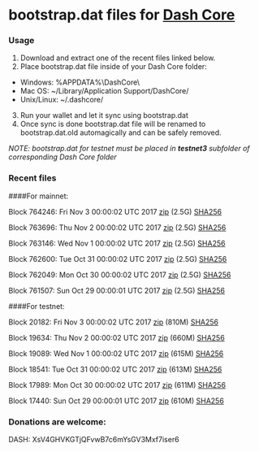 # bootstrap.dat files for [Dash Core](https://www.dash.org)

### Usage

1. Download and extract one of the recent files linked below.
2. Place bootstrap.dat file inside of your Dash Core folder:
 - Windows: %APPDATA%\DashCore\
 - Mac OS: ~/Library/Application Support/DashCore/
 - Unix/Linux: ~/.dashcore/
3. Run your wallet and let it sync using bootstrap.dat
4. Once sync is done bootstrap.dat file will be renamed to bootstrap.dat.old automagically and can be safely removed.

_NOTE: bootstrap.dat for testnet must be placed in **testnet3** subfolder of corresponding Dash Core folder_

### Recent files

####For mainnet:

Block 764246: Fri Nov  3 00:00:02 UTC 2017 [zip](https://transfer.sh/OPvki/bootstrap.dat.20171103.zip) (2.5G) [SHA256](https://transfer.sh/XgIss/sha256.txt)

Block 763696: Thu Nov  2 00:00:02 UTC 2017 [zip](https://transfer.sh/oz0rX/bootstrap.dat.20171102.zip) (2.5G) [SHA256](https://transfer.sh/j6sJ3/sha256.txt)

Block 763146: Wed Nov  1 00:00:02 UTC 2017 [zip](https://transfer.sh/NK3U9/bootstrap.dat.20171101.zip) (2.5G) [SHA256](https://transfer.sh/NIJcE/sha256.txt)

Block 762600: Tue Oct 31 00:00:02 UTC 2017 [zip](https://transfer.sh/PcyUm/bootstrap.dat.20171031.zip) (2.5G) [SHA256](https://transfer.sh/zC7fk/sha256.txt)

Block 762049: Mon Oct 30 00:00:02 UTC 2017 [zip](https://transfer.sh/X7hjb/bootstrap.dat.20171030.zip) (2.5G) [SHA256](https://transfer.sh/taxgI/sha256.txt)

Block 761507: Sun Oct 29 00:00:01 UTC 2017 [zip](https://transfer.sh/9yRHR/bootstrap.dat.20171029.zip) (2.5G) [SHA256](https://transfer.sh/hzjWR/sha256.txt)

####For testnet:

Block 20182: Fri Nov  3 00:00:02 UTC 2017 [zip](https://transfer.sh/12RM80/bootstrap.dat.20171103.zip) (810M) [SHA256](https://transfer.sh/7rFaC/sha256.txt)

Block 19634: Thu Nov  2 00:00:02 UTC 2017 [zip](https://transfer.sh/NUBj2/bootstrap.dat.20171102.zip) (660M) [SHA256](https://transfer.sh/R4ZOY/sha256.txt)

Block 19089: Wed Nov  1 00:00:02 UTC 2017 [zip](https://transfer.sh/k2pCV/bootstrap.dat.20171101.zip) (615M) [SHA256](https://transfer.sh/ndV4F/sha256.txt)

Block 18541: Tue Oct 31 00:00:02 UTC 2017 [zip](https://transfer.sh/PCNlo/bootstrap.dat.20171031.zip) (613M) [SHA256](https://transfer.sh/j0n5N/sha256.txt)

Block 17989: Mon Oct 30 00:00:02 UTC 2017 [zip](https://transfer.sh/h4Wzv/bootstrap.dat.20171030.zip) (611M) [SHA256](https://transfer.sh/4Bdus/sha256.txt)

Block 17440: Sun Oct 29 00:00:01 UTC 2017 [zip](https://transfer.sh/3Z8US/bootstrap.dat.20171029.zip) (610M) [SHA256](https://transfer.sh/NQeUL/sha256.txt)

### Donations are welcome:

DASH: XsV4GHVKGTjQFvwB7c6mYsGV3Mxf7iser6
